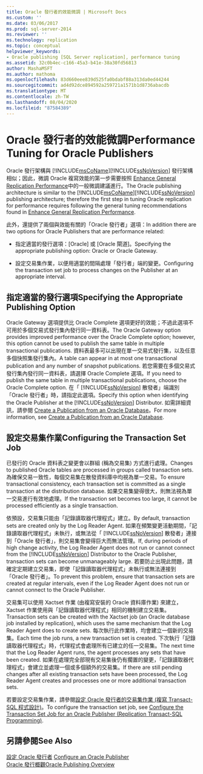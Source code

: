 ```yaml
---
title: Oracle 發行者的效能微調 | Microsoft Docs
ms.custom: ''
ms.date: 03/06/2017
ms.prod: sql-server-2014
ms.reviewer: ''
ms.technology: replication
ms.topic: conceptual
helpviewer_keywords:
- Oracle publishing [SQL Server replication], performance tuning
ms.assetid: 32c0b4ec-c166-45a3-b41e-38a30fd56813
author: MashaMSFT
ms.author: mathoma
ms.openlocfilehash: 83d660eee839d525fa0bdabf88a313da0ed44244
ms.sourcegitcommit: ad4d92dce894592a259721a1571b1d8736abacdb
ms.translationtype: MT
ms.contentlocale: zh-TW
ms.lasthandoff: 08/04/2020
ms.locfileid: "87584389"
---
```

# <a name="performance-tuning-for-oracle-publishers"></a><span data-ttu-id="28bf5-102">Oracle 發行者的效能微調</span><span class="sxs-lookup"><span data-stu-id="28bf5-102">Performance Tuning for Oracle Publishers</span></span>
  <span data-ttu-id="28bf5-103">Oracle 發行架構與 [!INCLUDE[msCoName](../../../includes/msconame-md.md)][!INCLUDE[ssNoVersion](../../../includes/ssnoversion-md.md)] 發行架構相似；因此，微調 Oracle 複寫效能的第一步需要按照 [Enhance General Replication Performance](../administration/enhance-general-replication-performance.md)中的一般微調建議進行。</span><span class="sxs-lookup"><span data-stu-id="28bf5-103">The Oracle publishing architecture is similar to the [!INCLUDE[msCoName](../../../includes/msconame-md.md)][!INCLUDE[ssNoVersion](../../../includes/ssnoversion-md.md)] publishing architecture; therefore the first step in tuning Oracle replication for performance requires following the general tuning recommendations found in [Enhance General Replication Performance](../administration/enhance-general-replication-performance.md).</span></span>  
  
 <span data-ttu-id="28bf5-104">此外，還提供了兩個與效能有關的「Oracle 發行者」選項：</span><span class="sxs-lookup"><span data-stu-id="28bf5-104">In addition there are two options for Oracle Publishers that are performance related:</span></span>  
  
-   <span data-ttu-id="28bf5-105">指定適當的發行選項：[Oracle] 或 [Oracle 閘道]。</span><span class="sxs-lookup"><span data-stu-id="28bf5-105">Specifying the appropriate publishing option: Oracle or Oracle Gateway.</span></span>  
  
-   <span data-ttu-id="28bf5-106">設定交易集作業，以便用適當的間隔處理「發行者」端的變更。</span><span class="sxs-lookup"><span data-stu-id="28bf5-106">Configuring the transaction set job to process changes on the Publisher at an appropriate interval.</span></span>  
  
## <a name="specifying-the-appropriate-publishing-option"></a><span data-ttu-id="28bf5-107">指定適當的發行選項</span><span class="sxs-lookup"><span data-stu-id="28bf5-107">Specifying the Appropriate Publishing Option</span></span>  
 <span data-ttu-id="28bf5-108">Oracle Gateway 選項提供比 Oracle Complete 選項更好的效能；不過此選項不可用於多個交易式發行集內發行同一資料表。</span><span class="sxs-lookup"><span data-stu-id="28bf5-108">The Oracle Gateway option provides improved performance over the Oracle Complete option; however, this option cannot be used to publish the same table in multiple transactional publications.</span></span> <span data-ttu-id="28bf5-109">資料表最多可以出現在單一交易式發行集，以及任意多個快照集發行集內。</span><span class="sxs-lookup"><span data-stu-id="28bf5-109">A table can appear in at most one transactional publication and any number of snapshot publications.</span></span> <span data-ttu-id="28bf5-110">若您需要在多個交易式發行集內發行同一資料表，請選擇 Oracle Complete 選項。</span><span class="sxs-lookup"><span data-stu-id="28bf5-110">If you need to publish the same table in multiple transactional publications, choose the Oracle Complete option.</span></span> <span data-ttu-id="28bf5-111">在「 [!INCLUDE[ssNoVersion](../../../includes/ssnoversion-md.md)] 散發者」端識別「Oracle 發行者」時，請指定此選項。</span><span class="sxs-lookup"><span data-stu-id="28bf5-111">Specify this option when identifying the Oracle Publisher at the [!INCLUDE[ssNoVersion](../../../includes/ssnoversion-md.md)] Distributor.</span></span> <span data-ttu-id="28bf5-112">如需詳細資訊，請參閱 [Create a Publication from an Oracle Database](../publish/create-a-publication-from-an-oracle-database.md)。</span><span class="sxs-lookup"><span data-stu-id="28bf5-112">For more information, see [Create a Publication from an Oracle Database](../publish/create-a-publication-from-an-oracle-database.md).</span></span>  
  
## <a name="configuring-the-transaction-set-job"></a><span data-ttu-id="28bf5-113">設定交易集作業</span><span class="sxs-lookup"><span data-stu-id="28bf5-113">Configuring the Transaction Set Job</span></span>  
 <span data-ttu-id="28bf5-114">已發行的 Oracle 資料表之變更會以群組 (稱為交易集) 方式進行處理。</span><span class="sxs-lookup"><span data-stu-id="28bf5-114">Changes to published Oracle tables are processed in groups called transaction sets.</span></span> <span data-ttu-id="28bf5-115">為確保交易一致性，每個交易集在散發資料庫中均視為單一交易。</span><span class="sxs-lookup"><span data-stu-id="28bf5-115">To ensure transactional consistency, each transaction set is committed as a single transaction at the distribution database.</span></span> <span data-ttu-id="28bf5-116">如果交易集變得很大，則無法視為單一交易進行有效地處理。</span><span class="sxs-lookup"><span data-stu-id="28bf5-116">If the transaction set becomes too large, it cannot be processed efficiently as a single transaction.</span></span>  
  
 <span data-ttu-id="28bf5-117">依預設，交易集只能由「記錄讀取器代理程式」建立。</span><span class="sxs-lookup"><span data-stu-id="28bf5-117">By default, transaction sets are created only by the Log Reader Agent.</span></span> <span data-ttu-id="28bf5-118">如果在頻繁變更活動期間，「記錄讀取器代理程式」未執行，或無法從「 [!INCLUDE[ssNoVersion](../../../includes/ssnoversion-md.md)] 散發者」連接到「Oracle 發行者」，則交易集會變得巨大而無法管理。</span><span class="sxs-lookup"><span data-stu-id="28bf5-118">If, during periods of high change activity, the Log Reader Agent does not run or cannot connect from the [!INCLUDE[ssNoVersion](../../../includes/ssnoversion-md.md)] Distributor to the Oracle Publisher, transaction sets can become unmanageably large.</span></span> <span data-ttu-id="28bf5-119">若要防止出現此問題，請確定定期建立交易集，即使「記錄讀取器代理程式」未執行或無法連接到「Oracle 發行者」。</span><span class="sxs-lookup"><span data-stu-id="28bf5-119">To prevent this problem, ensure that transaction sets are created at regular intervals, even if the Log Reader Agent does not run or cannot connect to the Oracle Publisher.</span></span>  
  
 <span data-ttu-id="28bf5-120">交易集可以使用 Xactset 作業 (由複寫安裝的 Oracle 資料庫作業) 來建立，Xactset 作業使用與「記錄讀取器代理程式」相同的機制建立交易集。</span><span class="sxs-lookup"><span data-stu-id="28bf5-120">Transaction sets can be created with the Xactset job (an Oracle database job installed by replication), which uses the same mechanism that the Log Reader Agent does to create sets.</span></span> <span data-ttu-id="28bf5-121">每次執行此作業時，均會建立一個新的交易集。</span><span class="sxs-lookup"><span data-stu-id="28bf5-121">Each time the job runs, a new transaction set is created.</span></span> <span data-ttu-id="28bf5-122">下次執行「記錄讀取器代理程式」時，代理程式會處理所有已建立的任一交易集。</span><span class="sxs-lookup"><span data-stu-id="28bf5-122">The next time that the Log Reader Agent runs, the agent processes any sets that have been created.</span></span> <span data-ttu-id="28bf5-123">如果在處理完全部現有交易集後仍有擱置的變更，「記錄讀取器代理程式」會建立並處理一個或多個額外的交易集。</span><span class="sxs-lookup"><span data-stu-id="28bf5-123">If there are still pending changes after all existing transaction sets have been processed, the Log Reader Agent creates and processes one or more additional transaction sets.</span></span>  
  
 <span data-ttu-id="28bf5-124">若要設定交易集作業，請參閱[設定 Oracle 發行者的交易集作業 &#40;複寫 Transact-SQL 程式設計&#41;](../administration/configure-the-transaction-set-job-for-an-oracle-publisher.md)。</span><span class="sxs-lookup"><span data-stu-id="28bf5-124">To configure the transaction set job, see [Configure the Transaction Set Job for an Oracle Publisher &#40;Replication Transact-SQL Programming&#41;](../administration/configure-the-transaction-set-job-for-an-oracle-publisher.md).</span></span>  
  
## <a name="see-also"></a><span data-ttu-id="28bf5-125">另請參閱</span><span class="sxs-lookup"><span data-stu-id="28bf5-125">See Also</span></span>  
 <span data-ttu-id="28bf5-126">[設定 Oracle 發行者](configure-an-oracle-publisher.md) </span><span class="sxs-lookup"><span data-stu-id="28bf5-126">[Configure an Oracle Publisher](configure-an-oracle-publisher.md) </span></span>  
 [<span data-ttu-id="28bf5-127">Oracle 發行概觀</span><span class="sxs-lookup"><span data-stu-id="28bf5-127">Oracle Publishing Overview</span></span>](oracle-publishing-overview.md)  
  
  
